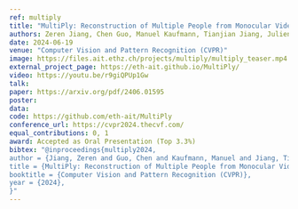 ```yaml
---
ref: multiply
title: "MultiPly: Reconstruction of Multiple People from Monocular Video in the Wild"
authors: Zeren Jiang, Chen Guo, Manuel Kaufmann, Tianjian Jiang, Julien Valentin, Otmar Hilliges, Jie Song
date: 2024-06-19
venue: "Computer Vision and Pattern Recognition (CVPR)"
image: https://files.ait.ethz.ch/projects/multiply/multiply_teaser.mp4
external_project_page: https://eth-ait.github.io/MultiPly/
video: https://youtu.be/r9giQPUp1Gw
talk: 
paper: https://arxiv.org/pdf/2406.01595
poster: 
data: 
code: https://github.com/eth-ait/MultiPly
conference_url: https://cvpr2024.thecvf.com/
equal_contributions: 0, 1
award: Accepted as Oral Presentation (Top 3.3%)
bibtex: "@inproceedings{multiply2024,
author = {Jiang, Zeren and Guo, Chen and Kaufmann, Manuel and Jiang, Tianjian and Valentin, Julien and Hilliges, Otmar and Song, Jie}, 
title = {MultiPly: Reconstruction of Multiple People from Monocular Video in the Wild}, 
booktitle = {Computer Vision and Pattern Recognition (CVPR)},
year = {2024},
}"
---
```

